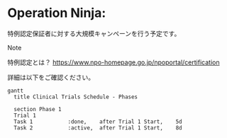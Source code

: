 # Operation Ninja:

特例認定保証者に対する大規模キャンペーンを行う予定です。

> [!NOTE]
> 特例認定とは？
> https://www.npo-homepage.go.jp/npoportal/certification
> 
詳細は以下をご確認ください。

```mermaid
gantt
  title Clinical Trials Schedule - Phases

  section Phase 1
  Trial 1
  Task 1           :done,    after Trial 1 Start,    5d
  Task 2           :active,  after Trial 1 Start,    8d
```
